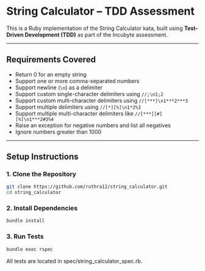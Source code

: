 # String Calculator – TDD Assessment

This is a Ruby implementation of the String Calculator kata, built using **Test-Driven Development (TDD)** as part of the Incubyte assessment.

---

##  Requirements Covered

- Return 0 for an empty string
- Support one or more comma-separated numbers
- Support newline (`\n`) as a delimiter
- Support custom single-character delimiters using `//;\n1;2`
- Support custom multi-character delimiters using `//[***]\n1***2***3`
- Support multiple delimiters using `//[*][%]\n1*2%3`
- Support multiple multi-character delimiters like `//[***][#][%]\n1***2#3%4`
- Raise an exception for negative numbers and list all negatives
- Ignore numbers greater than 1000

---

##  Setup Instructions

### 1. Clone the Repository

```bash
git clone https://github.com/ruthra12/string_calculator.git
cd string_calculator
```

### 2. Install Dependencies

```bash
bundle install
```

### 3. Run Tests

```bash
bundle exec rspec
```

All tests are located in spec/string_calculator_spec.rb.
